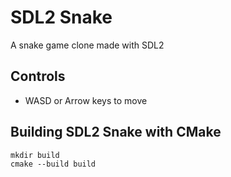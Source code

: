 # SDL2 Snake
A snake game clone made with SDL2
## Controls
- WASD or Arrow keys to move
## Building SDL2 Snake with CMake
```
mkdir build
cmake --build build
```